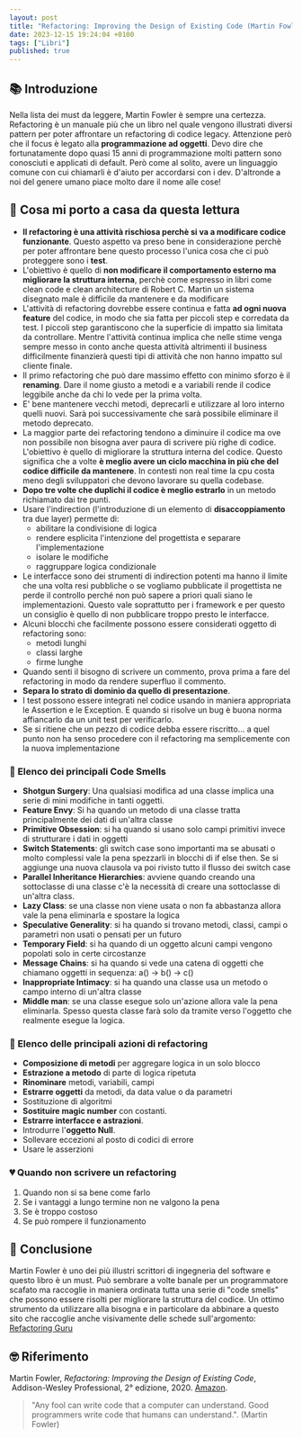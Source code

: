 ```yaml
---
layout: post
title: "Refactoring: Improving the Design of Existing Code (Martin Fowler)"
date: 2023-12-15 19:24:04 +0100
tags: ["Libri"]
published: true
---
```

## 📚 Introduzione

Nella lista dei must da leggere, Martin Fowler è sempre una certezza. Refactoring è un manuale più che un libro nel quale vengono illustrati diversi pattern per poter affrontare un refactoring di codice legacy. Attenzione però che il focus è legato alla **programmazione ad oggetti**.
Devo dire che fortunatamente dopo quasi 15 anni di programmazione molti pattern sono conosciuti e applicati di default. Però come al solito, avere un linguaggio comune con cui chiamarli è d'aiuto per accordarsi con i dev. D'altronde a noi del genere umano piace molto dare il nome alle cose!

## 🚀 Cosa mi porto a casa da questa lettura

* **Il refactoring è una attività rischiosa perchè si va a modificare codice funzionante**. Questo aspetto va preso bene in considerazione perchè per poter affrontare bene questo processo l'unica cosa che ci può proteggere sono i **test**.
* L'obiettivo è quello di **non modificare il comportamento esterno ma migliorare la struttura interna**, perchè come espresso in libri come clean code e clean architecture di Robert C. Martin un sistema disegnato male è difficile da mantenere e da modificare
* L'attività di refactoring dovrebbe essere continua e fatta **ad ogni nuova feature** del codice, in modo che sia fatta per piccoli step e corredata da test. I piccoli step garantiscono che la superficie di impatto sia limitata da controllare. Mentre l'attività continua implica che nelle stime venga sempre messo in conto anche questa attività altrimenti il business difficilmente finanzierà questi tipi di attività che non hanno impatto sul cliente finale.
* Il primo refactoring che può dare massimo effetto con minimo sforzo è il **renaming**. Dare il nome giusto a metodi e a variabili rende il codice leggibile anche da chi lo vede per la prima volta.
* E' bene mantenere vecchi metodi, deprecarli e utilizzare al loro interno quelli nuovi. Sarà poi successivamente che sarà possibile eliminare il metodo deprecato.
* La maggior parte dei refactoring tendono a diminuire il codice ma ove non possibile non bisogna aver paura di scrivere più righe di codice. L'obiettivo è quello di migliorare la struttura interna del codice. Questo significa che a volte **è meglio avere un ciclo macchina in più che del codice difficile da mantenere**. In contesti non real time la cpu costa meno degli sviluppatori che devono lavorare su quella codebase.
* **Dopo tre volte che duplichi il codice è meglio estrarlo** in un metodo richiamato dai tre punti.
* Usare l'indirection (l'introduzione di un elemento di **disaccoppiamento** tra due layer) permette di:
  * abilitare la condivisione di logica
  * rendere esplicita l'intenzione del progettista e separare l'implementazione
  * isolare le modifiche
  * raggruppare logica condizionale
* Le interfacce sono dei strumenti di indirection potenti ma hanno il limite che una volta resi pubbliche o se vogliamo pubblicate il progettista ne perde il controllo perché non può sapere a priori quali siano le implementazioni. Questo vale soprattutto per i framework e per questo un consiglio è quello di non pubblicare troppo presto le interfacce.
* Alcuni blocchi che facilmente possono essere considerati oggetto di refactoring sono:
  * metodi lunghi
  * classi larghe
  * firme lunghe
* Quando senti il bisogno di scrivere un commento, prova prima a fare del refactoring in modo da rendere superfluo il commento.
* **Separa lo strato di dominio da quello di presentazione**.
* I test possono essere integrati nel codice usando in maniera appropriata le Assertion e le Exception. E quando si risolve un bug è buona norma affiancarlo da un unit test per verificarlo.
* Se si ritiene che un pezzo di codice debba essere riscritto... a quel punto non ha senso procedere con il refactoring ma semplicemente con la nuova implementazione

### 💩 Elenco dei principali Code Smells

* **Shotgun Surgery**: Una qualsiasi modifica ad una classe implica una serie di mini modifiche in tanti oggetti.
* **Feature Envy**: Si ha quando un metodo di una classe tratta principalmente dei dati di un'altra classe
* **Primitive Obsession**: si ha quando si usano solo campi primitivi invece di strutturare i dati in oggetti
* **Switch Statements**: gli switch case sono importanti ma se abusati o molto complessi vale la pena spezzarli in blocchi di if else then. Se si aggiunge una nuova clausola va poi rivisto tutto il flusso dei switch case
* **Parallel Inheritance Hierarchies**: avviene quando creando una sottoclasse di una classe c'è la necessità di creare una sottoclasse di un'altra class.
* **Lazy Class**: se una classe non viene usata o non fa abbastanza allora vale la pena eliminarla e spostare la logica
* **Speculative Generality**: si ha quando si trovano metodi, classi, campi o parametri non usati o pensati per un futuro
* **Temporary Field**: si ha quando di un oggetto alcuni campi vengono popolati solo in certe circostanze
* **Message Chains**: si ha quando si vede una catena di oggetti che chiamano oggetti in sequenza: a() -> b() -> c()
* **Inappropriate Intimacy**: si ha quando una classe usa un metodo o campo interno di un'altra classe
* **Middle man**: se una classe esegue solo un'azione allora vale la pena eliminarla. Spesso questa classe farà solo da tramite verso l'oggetto che realmente esegue la logica.

### 🔧 Elenco delle principali azioni di refactoring

* **Composizione di metodi** per aggregare logica in un solo blocco
* **Estrazione a metodo** di parte di logica ripetuta
* **Rinominare** metodi, variabili, campi
* **Estrarre oggetti** da metodi, da data value o da parametri
* Sostituzione di algoritmi
* **Sostituire magic number** con costanti.
* **Estrarre interfacce e astrazioni**.
* Introdurre l'**oggetto Null**.
* Sollevare eccezioni al posto di codici di errore
* Usare le asserzioni

### 💔 Quando non scrivere un refactoring

1. Quando non si sa bene come farlo
2. Se i vantaggi a lungo termine non ne valgono la pena
3. Se è troppo costoso
4. Se può rompere il funzionamento

## 🍷 Conclusione

Martin Fowler è uno dei più illustri scrittori di ingegneria del software e questo libro è un must. Può sembrare a volte banale per un programmatore scafato ma raccoglie in maniera ordinata tutta una serie di "code smells" che possono essere risolti per migliorare la struttura del codice.
Un ottimo strumento da utilizzare alla bisogna e in particolare da abbinare a questo sito che raccoglie anche visivamente delle schede sull'argomento: [Refactoring Guru](https://refactoring.guru/)

## 🤓 Riferimento

Martin Fowler, _Refactoring: Improving the Design of Existing Code_,  Addison-Wesley Professional, 2° edizione, 2020. [Amazon](https://www.amazon.it/Become-Effective-Software-Engineering-Manager-ebook/dp/B08GF7P3G8/ref=tmm_kin_swatch_0?_encoding=UTF8&qid=1695987600&sr=8-2).

> "Any fool can write code that a computer can understand. Good programmers write code that humans can understand.". (Martin Fowler)
